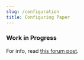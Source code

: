 ```yaml
---
slug: /configuration
title: Configuring Paper
---
```


### Work in Progress
For info, read [this forum post](https://forums.papermc.io/threads/paper-1-19.344/).
